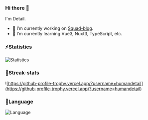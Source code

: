 ### Hi there 👋

I'm Detail.

- 🔭 I’m currently working on [Squad-blog](https://github.com/humandetail/squad-blog-frontend).
- 🌱 I’m currently learning Vue3, Nuxt3, TypeScript, etc.

### ⚡Statistics

![Statistics](https://github-readme-stats.vercel.app/api?username=humandetail)

### 🤔Streak-stats

![https://github-profile-trophy.vercel.app/?username=humandetail](https://github-profile-trophy.vercel.app/?username=humandetail)

### 🌱Language

![Language](https://github-readme-stats.vercel.app/api/top-langs/?username=humandetail&layout=compact)
